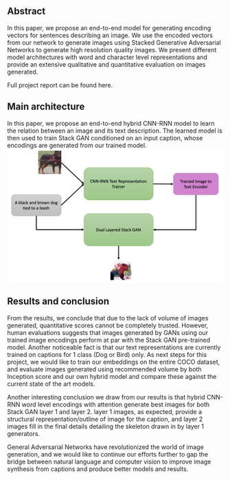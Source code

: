 ## Abstract
In this paper, we propose an end-to-end model for generating encoding vectors for sentences describing an image. We use the encoded vectors from our network to generate images using Stacked Generative Adversarial Networks to generate high resolution quality images. We present different model architectures with word and character level representations and provide an extensive qualitative and quantitative evaluation on images generated. 

Full project report can be found here.

## Main architecture
In this paper, we propose an end-to-end hybrid CNN-RNN model to learn the relation between an image and its text description. The learned model is then used to train Stack GAN conditioned on an input caption, whose encodings are generated from our trained model.
![alt text](MainArchitecture.png?raw=true "Title")

## Results and conclusion
From the results, we conclude that due to the lack of volume of images generated, quantitative scores cannot be completely trusted. However, human evaluations suggests that images generated by GANs using our trained image encodings perform at par with the Stack GAN pre-trained model. Another noticeable fact is that our text representations are currently trained on captions for 1 class (Dog or Bird) only. As next steps for this project, we would like to train our embeddings on the entire COCO dataset, and evaluate images generated using recommended volume by both Inception score and our own hybrid model and compare these against the current state of the art models.

Another interesting conclusion we draw from our results is that hybrid CNN-RNN word level encodings with attention generate best images for both Stack GAN layer 1 and layer 2. layer 1 images, as expected, provide a structural representation/outline of image for the caption, and layer 2 images fill in the final details detailing the skeleton drawn in by layer 1 generators.

General Adversarial Networks have revolutionized the world of image generation, and we would like to continue our efforts further to gap the bridge between natural language and computer vision to improve image synthesis from captions and produce better models and results.
